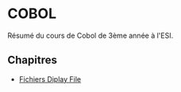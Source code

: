 COBOL
=====

Résumé du cours de Cobol de 3ème année à l'ESI.

Chapitres
---------

- [Fichiers Diplay File](Fichiers-DisplayFile.md)
